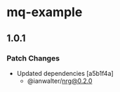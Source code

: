 # mq-example

## 1.0.1
### Patch Changes

- Updated dependencies [a5b1f4a]
  - @ianwalter/nrg@0.2.0
